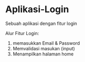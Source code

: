 # Aplikasi-Login
Sebuah aplikasi dengan fitur login

Alur Fitur Login:
1. memasukkan Email & Password
2. Memvalidasi masukan (input)
3. Menampilkan halaman home
